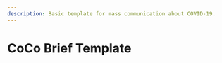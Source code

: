```yaml
---
description: Basic template for mass communication about COVID-19.
---
```


# CoCo Brief Template

## 

## 

## 

